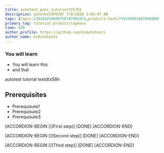 ```yaml
---
title: autotest_pool_tutorial725JD1
description: autotest4FbV8F_7/8/2020 3:04:47 AM
tags: [topic:139269250608756787992873,products:tech/73554900100700000996,tutorial:experience/advanced]
primary_tag: tutorial:product/sapHana
time: 430
author_profile: https://github.com/ksAutotests
author_name: ksAutotests
---
```

### You will learn
- You will learn this
- and that

autotest tutorial textdtxS6h

## Prerequisites
- Prerequisute1
- Prerequisute2
- Prerequisute3

[ACCORDION-BEGIN [](First step)]
[DONE]
[ACCORDION-END]

[ACCORDION-BEGIN [](Second step)]
[DONE]
[ACCORDION-END]

[ACCORDION-BEGIN [](Third step)]
[DONE]
[ACCORDION-END]

